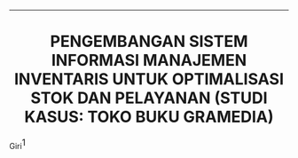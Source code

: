 ---
<h1 align="center">
  <strong>PENGEMBANGAN SISTEM INFORMASI MANAJEMEN INVENTARIS UNTUK OPTIMALISASI STOK DAN PELAYANAN (STUDI KASUS: TOKO BUKU GRAMEDIA)</strong>
</h1>

Giri<sup style="font-size: 16px;">1</sup>




